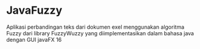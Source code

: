 # JavaFuzzy
Aplikasi perbandingan teks dari dokumen exel menggunakan algoritma Fuzzy dari library FuzzyWuzzy yang diimplementasikan dalam bahasa java dengan GUI javaFX 16